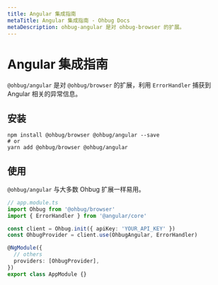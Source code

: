 ```yaml
---
title: Angular 集成指南
metaTitle: Angular 集成指南 - Ohbug Docs
metaDescription: ohbug-angular 是对 ohbug-browser 的扩展。
---
```


# Angular 集成指南

`@ohbug/angular` 是对 `@ohbug/browser` 的扩展，利用 `ErrorHandler` 捕获到 Angular 相关的异常信息。

## 安装

```shell
npm install @ohbug/browser @ohbug/angular --save
# or
yarn add @ohbug/browser @ohbug/angular
```

## 使用

`@ohbug/angular` 与大多数 Ohbug 扩展一样易用。

```typescript
// app.module.ts
import Ohbug from '@ohbug/browser'
import { ErrorHandler } from '@angular/core'

const client = Ohbug.init({ apiKey: 'YOUR_API_KEY' })
const OhbugProvider = client.use(OhbugAngular, ErrorHandler)

@NgModule({
  // others
  providers: [OhbugProvider],
})
export class AppModule {}
```
